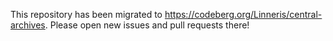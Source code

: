 This repository has been migrated to https://codeberg.org/Linneris/central-archives. Please open new issues and pull requests there!
